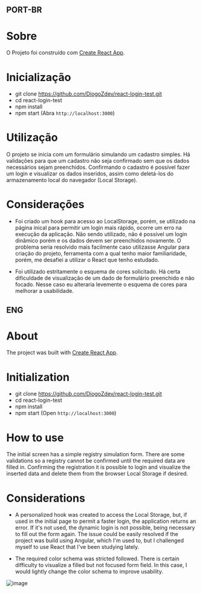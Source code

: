 ## PORT-BR

# Sobre

O Projeto foi construído com [Create React App](https://github.com/facebook/create-react-app).

# Inicialização

- git clone https://github.com/DiogoZdev/react-login-test.git
- cd react-login-test
- npm install
- npm start (Abra `http://localhost:3000`)

# Utilização

O projeto se inicia com um formulário simulando um cadastro simples. Há validações para que um cadastro não seja confirmado sem que os dados necessários sejam preenchidos. Confirmando o cadastro é possível fazer um login e visualizar os dados inseridos, assim como deletá-los do armazenamento local do navegador (Local Storage).

# Considerações

- Foi criado um hook para acesso ao LocalStorage, porém, se utilizado na página inical para permitir um login mais rápido, ocorre um erro na execução da aplicação. Não sendo utilizado, não é possível um login dinâmico porém e os dados devem ser preenchidos novamente. O problema seria resolvido mais facilmente caso utilizasse Angular para criação do projeto, ferramenta com a qual tenho maior familiaridade, porém, me desafiei a utilizar o React que tenho estudado.

- Foi utilizado estritamente o esquema de cores solicitado. Há certa dificuldade de visualização de um dado de formulário preenchido e não focado. Nesse caso eu alteraria levemente o esquema de cores para melhorar a usabilidade.

## ENG
# About

The project was built with [Create React App](https://github.com/facebook/create-react-app).

# Initialization

- git clone https://github.com/DiogoZdev/react-login-test.git
- cd react-login-test
- npm install
- npm start (Open `http://localhost:3000`)

# How to use

The initial screen has a simple registry simulation form. There are some validations so a registry cannot be confirmed until the required data are filled in. Confirming the registration it is possible to login and visualize the inserted data and delete them from the browser Local Storage if desired.

# Considerations

- A personalized hook was created to access the Local Storage, but, if used in the initial page to permit a faster login, the application returns an error. If it's not used, the dynamic login is not possible, being necessary to fill out the form again. The issue could be easily resolved if the project was build using Angular, which I'm used to, but I challenged myself to use React that I've been studying lately.

- The required color schema was stricted followed. There is certain difficulty to visualize a filled but not focused form field. In this case, I would lightly change the color schema to improve usability.


![image](https://user-images.githubusercontent.com/56682712/170897420-c1198ab2-49c8-4236-8bb8-9004eaf4bc17.png)

